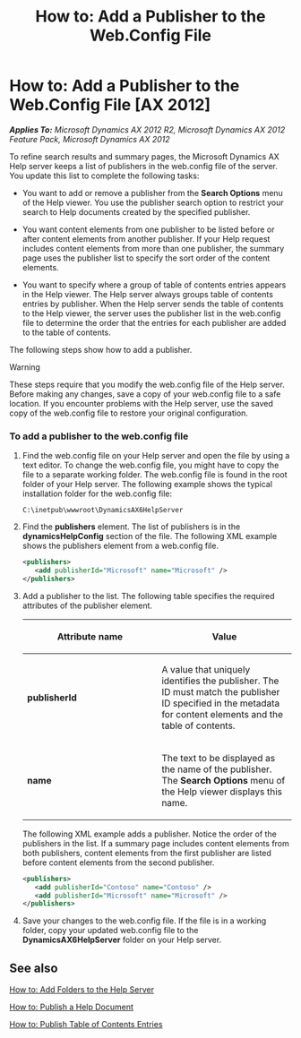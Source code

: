 ﻿---
title: 'How to: Add a Publisher to the Web.Config File'
TOCTitle: 'How to: Add a Publisher to the Web.Config File'
ms:assetid: b13355dc-9fe7-48d5-a01b-6775bf158b4a
ms:mtpsurl: https://msdn.microsoft.com/en-us/library/Gg882378(v=AX.60)
ms:contentKeyID: 35257205
ms.date: 11/07/2012
mtps_version: v=AX.60
dev_langs:
- xml
---

# How to: Add a Publisher to the Web.Config File [AX 2012]


_**Applies To:** Microsoft Dynamics AX 2012 R2, Microsoft Dynamics AX 2012 Feature Pack, Microsoft Dynamics AX 2012_

To refine search results and summary pages, the Microsoft Dynamics AX Help server keeps a list of publishers in the web.config file of the server. You update this list to complete the following tasks:

  - You want to add or remove a publisher from the **Search Options** menu of the Help viewer. You use the publisher search option to restrict your search to Help documents created by the specified publisher.

  - You want content elements from one publisher to be listed before or after content elements from another publisher. If your Help request includes content elements from more than one publisher, the summary page uses the publisher list to specify the sort order of the content elements.

  - You want to specify where a group of table of contents entries appears in the Help viewer. The Help server always groups table of contents entries by publisher. When the Help server sends the table of contents to the Help viewer, the server uses the publisher list in the web.config file to determine the order that the entries for each publisher are added to the table of contents.

The following steps show how to add a publisher.


> [!WARNING]
> <P>These steps require that you modify the web.config file of the Help server. Before making any changes, save a copy of your web.config file to a safe location. If you encounter problems with the Help server, use the saved copy of the web.config file to restore your original configuration.</P>



### To add a publisher to the web.config file

1.  Find the web.config file on your Help server and open the file by using a text editor. To change the web.config file, you might have to copy the file to a separate working folder. The web.config file is found in the root folder of your Help server. The following example shows the typical installation folder for the web.config file:
    
        C:\inetpub\wwwroot\DynamicsAX6HelpServer

2.  Find the **publishers** element. The list of publishers is in the **dynamicsHelpConfig** section of the file. The following XML example shows the publishers element from a web.config file.
    
    ``` xml
    <publishers>
       <add publisherId="Microsoft" name="Microsoft" />
    </publishers>
    ```

3.  Add a publisher to the list. The following table specifies the required attributes of the publisher element.
    
    <table>
    <colgroup>
    <col style="width: 50%" />
    <col style="width: 50%" />
    </colgroup>
    <thead>
    <tr class="header">
    <th><p>Attribute name</p></th>
    <th><p>Value</p></th>
    </tr>
    </thead>
    <tbody>
    <tr class="odd">
    <td><p><strong>publisherId</strong></p></td>
    <td><p>A value that uniquely identifies the publisher. The ID must match the publisher ID specified in the metadata for content elements and the table of contents.</p></td>
    </tr>
    <tr class="even">
    <td><p><strong>name</strong></p></td>
    <td><p>The text to be displayed as the name of the publisher. The <strong>Search Options</strong> menu of the Help viewer displays this name.</p></td>
    </tr>
    </tbody>
    </table>
    
    The following XML example adds a publisher. Notice the order of the publishers in the list. If a summary page includes content elements from both publishers, content elements from the first publisher are listed before content elements from the second publisher.
    
    ``` xml
    <publishers>
       <add publisherId="Contoso" name="Contoso" />
       <add publisherId="Microsoft" name="Microsoft" />
    </publishers>
    ```

4.  Save your changes to the web.config file. If the file is in a working folder, copy your updated web.config file to the **DynamicsAX6HelpServer** folder on your Help server.

## See also

[How to: Add Folders to the Help Server](how-to-add-folders-to-the-help-server.md)

[How to: Publish a Help Document](how-to-publish-a-help-document.md)

[How to: Publish Table of Contents Entries](how-to-publish-table-of-contents-entries.md)

